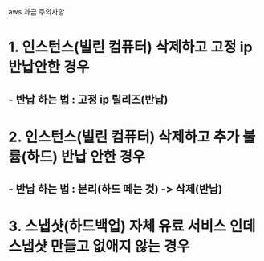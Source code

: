 
aws 과금 주의사항
# 1. 인스턴스(빌린 컴퓨터) 삭제하고 고정 ip 반납안한 경우
## - 반납 하는 법 : 고정 ip 릴리즈(반납)
# 2. 인스턴스(빌린 컴퓨터) 삭제하고 추가 불륨(하드) 반납 안한 경우
## - 반납 하는 법 : 분리(하드 떼는 것) -> 삭제(반납)
# 3. 스냅샷(하드백업) 자체 유료 서비스 인데 스냅샷 만들고 없애지 않는 경우
